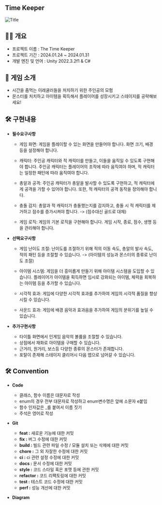 ## Time Keeper

![Title](https://github.com/oeto2/RogueDodge/assets/118743238/8e547c0c-56f0-47cf-83c4-c25838f9ccaf)

## 🙋‍♀️ 개요
- 프로젝트 이름 : The Time Keeper
- 프로젝트 기간 : 2024.01.24 ~ 2024.01.31
- 개발 엔진 및 언어 : Unity 2022.3.2f1 & C#


## 👀 게임 소개
- 시간을 좀먹는 이레귤러들을 처치하기 위한 주인공의 모험
- 몬스터를 처치하고 아이템을 획득해서 플레이어를 성장시키고 스테이지를 공략해보세요!


## 🛠 구현내용
- **필수요구사항**

    - 게임 화면: 게임을 플레이할 수 있는 화면을 만들어야 합니다. 화면 크기, 배경 등을 설정해야 합니다.


    - 캐릭터: 주인공 캐릭터와 적 캐릭터를 만들고, 이들을 움직일 수 있도록 구현해야 합니다. 주인공 캐릭터는 플레이어의 조작에 따라 움직여야 하며, 적 캐릭터는 일정한 패턴에 따라 움직여야 합니다.
       
    - 총알과 공격: 주인공 캐릭터가 총알을 발사할 수 있도록 구현하고, 적 캐릭터에게 공격을 가할 수 있어야 합니다. 또한, 적 캐릭터의 공격 동작을 정의해야 합니다.


    - 충돌 감지: 총알과 적 캐릭터가 충돌했는지를 감지하고, 충돌 시 적 캐릭터를 제거하고 점수를 증가시켜야 합니다. -> (점수대신 골드로 대체)
        
    - 게임 로직: 게임의 기본 로직을 구현해야 합니다. 게임 시작, 종료, 점수, 생명 등을 관리해야 합니다.
            
- **선택요구사항**
    - 게임 난이도 조절: 난이도를 조절하기 위해 적의 이동 속도, 총알의 발사 속도, 적의 패턴 등을 조절할 수 있습니다. -> (아이템의 성능과 몬스터의 종류로 난이도 조절)
        

        
    - 아이템 시스템: 게임을 더 흥미롭게 만들기 위해 아이템 시스템을 도입할 수 있습니다. 플레이어가 아이템을 획득하면 임시로 강화되는 아이템, 체력을 회복하는 아이템 등을 추가할 수 있습니다.

        

    - 시각적 효과: 게임에 다양한 시각적 효과를 추가하여 게임의 시각적 품질을 향상시킬 수 있습니다.
        

       
    - 사운드 효과: 게임에 배경 음악과 효과음을 추가하여 게임의 분위기를 높일 수 있습니다.

- **추가구현사항**
   - 타이틀 화면에서 인게임 음악의 볼륨을 조절할 수 있습니다.
   - 상점에서 재화로 아이템을 구매할 수 있습니다.
   - 근거리, 원거리, 보스등 다양한 종류의 몬스터가 존재합니다.
   - 포탈이 존재해 스테이지 클리어시 다음 맵으로 넘어갈 수 있습니다.

## 🛠 Convention
- **Code**
   - 클래스, 함수 이름은 대문자로 작성
   - enum의 경우 전부 대문자로 작성하고 enum변수명은 앞에 소문자 e붙임
   - 함수 인자값은 _를 붙여서 이름 짓기
   - 주석은 영어로 작성

- **Git**

  - **feat :**	새로운 기능에 대한 커밋
  - **fix :**	버그 수정에 대한 커밋
  - **build :**	빌드 관련 파일 수정 / 모듈 설치 또는 삭제에 대한 커밋
  - **chore :**	그 외 자잘한 수정에 대한 커밋
  - **ci :**	ci 관련 설정 수정에 대한 커밋
  - **docs :**	문서 수정에 대한 커밋
  - **style :**	코드 스타일 혹은 포맷 등에 관한 커밋
  - **refactor :** 코드 리팩토링에 대한 커밋
  - **test :**	테스트 코드 수정에 대한 커밋
  - **perf :**	성능 개선에 대한 커밋

- **Diagram**

